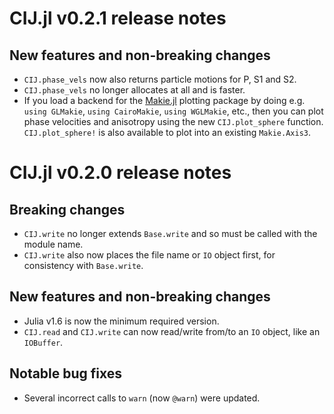 # CIJ.jl v0.2.1 release notes

## New features and non-breaking changes
- `CIJ.phase_vels` now also returns particle motions for P, S1 and
  S2.
- `CIJ.phase_vels` no longer allocates at all and is faster.
- If you load a backend for the [Makie.jl](https://docs.makie.org/stable/)
  plotting package by doing e.g. `using GLMakie`, `using CairoMakie`,
  `using WGLMakie`, etc., then you can plot phase velocities and
  anisotropy using the new `CIJ.plot_sphere` function.
  `CIJ.plot_sphere!` is also available to plot into an existing
  `Makie.Axis3`.


# CIJ.jl v0.2.0 release notes

## Breaking changes

- `CIJ.write` no longer extends `Base.write` and so must be called
  with the module name.
- `CIJ.write` also now places the file name or `IO` object first,
  for consistency with `Base.write`.

## New features and non-breaking changes
- Julia v1.6 is now the minimum required version.
- `CIJ.read` and `CIJ.write` can now read/write from/to an `IO`
  object, like an `IOBuffer`.

## Notable bug fixes
- Several incorrect calls to `warn` (now `@warn`) were updated.

